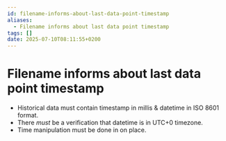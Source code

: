 ```yaml
---
id: filename-informs-about-last-data-point-timestamp
aliases:
  - Filename informs about last data point timestamp
tags: []
date: 2025-07-10T08:11:55+0200
---
```


# Filename informs about last data point timestamp
- Historical data must contain timestamp in millis & datetime in ISO 8601 format.
- There _must_ be a verification that datetime is in UTC+0 timezone.
- Time manipulation must be done in on place.

